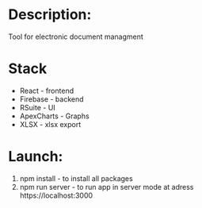 # Description:

Tool for electronic document managment

# Stack

-   React - frontend
-   Firebase - backend
-   RSuite - UI
-   ApexCharts - Graphs
-   XLSX - xlsx export

# Launch:

1. npm install - to install all packages
2. npm run server - to run app in server mode at adress https://localhost:3000
